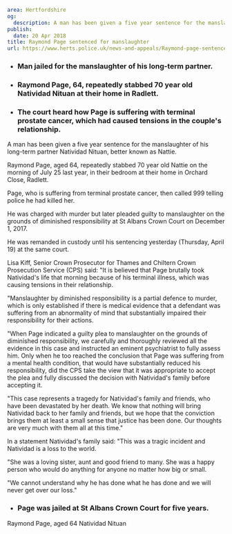 ```yaml
area: Hertfordshire
og:
  description: A man has been given a five year sentence for the manslaughter of his long-term partner Natividad Nituan, better known as Nattie.
publish:
  date: 20 Apr 2018
title: Raymond Page sentenced for manslaughter
url: https://www.herts.police.uk/news-and-appeals/Raymond-page-sentenced-for-manslaughter-0094C
```

* ### Man jailed for the manslaughter of his long-term partner.

 * ### Raymond Page, 64, repeatedly stabbed 70 year old Natividad Nituan at their home in Radlett.

 * ### The court heard how Page is suffering with terminal prostate cancer, which had caused tensions in the couple's relationship.

A man has been given a five year sentence for the manslaughter of his long-term partner Natividad Nituan, better known as Nattie.

Raymond Page, aged 64, repeatedly stabbed 70 year old Nattie on the morning of July 25 last year, in their bedroom at their home in Orchard Close, Radlett.

Page, who is suffering from terminal prostate cancer, then called 999 telling police he had killed her.

He was charged with murder but later pleaded guilty to manslaughter on the grounds of diminished responsibility at St Albans Crown Court on December 1, 2017.

He was remanded in custody until his sentencing yesterday (Thursday, April 19) at the same court.

Lisa Kiff, Senior Crown Prosecutor for Thames and Chiltern Crown Prosecution Service (CPS) said: "It is believed that Page brutally took Natividad's life that morning because of his terminal illness, which was causing tensions in their relationship.

"Manslaughter by diminished responsibility is a partial defence to murder, which is only established if there is medical evidence that a defendant was suffering from an abnormality of mind that substantially impaired their responsibility for their actions.

"When Page indicated a guilty plea to manslaughter on the grounds of diminished responsibility, we carefully and thoroughly reviewed all the evidence in this case and instructed an eminent psychiatrist to fully assess him. Only when he too reached the conclusion that Page was suffering from a mental health condition, that would have substantially reduced his responsibility, did the CPS take the view that it was appropriate to accept the plea and fully discussed the decision with Natividad's family before accepting it.

 "This case represents a tragedy for Natividad's family and friends, who have been devastated by her death. We know that nothing will bring Natividad back to her family and friends, but we hope that the conviction brings them at least a small sense that justice has been done. Our thoughts are very much with them all at this time."

In a statement Natividad's family said: "This was a tragic incident and Natividad is a loss to the world.

"She was a loving sister, aunt and good friend to many. She was a happy person who would do anything for anyone no matter how big or small.

"We cannot understand why he has done what he has done and we will never get over our loss."

 * ### Page was jailed at St Albans Crown Court for five years.

Raymond Page, aged 64 Natividad Nituan
